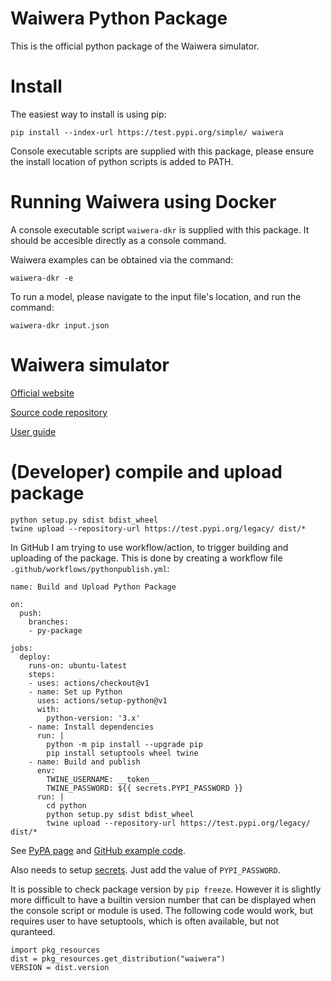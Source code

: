 Waiwera Python Package
======================

This is the official python package of the Waiwera simulator.

# Install

The easiest way to install is using pip:

    pip install --index-url https://test.pypi.org/simple/ waiwera

Console executable scripts are supplied with this package, please ensure the install location of python scripts is added to PATH.

# Running Waiwera using Docker

A console executable script `waiwera-dkr` is supplied with this package.  It should be accesible directly as a console command.

Waiwera examples can be obtained via the command:

    waiwera-dkr -e

To run a model, please navigate to the input file's location, and run the command:

    waiwera-dkr input.json

# Waiwera simulator

[Official website](https://waiwera.github.io/)

[Source code repository](https://github.com/waiwera/waiwera)

[User guide](https://waiwera.readthedocs.io/en/latest/)

# (Developer) compile and upload package

    python setup.py sdist bdist_wheel
    twine upload --repository-url https://test.pypi.org/legacy/ dist/*

In GitHub I am trying to use workflow/action, to trigger building and uploading of the package.  This is done by creating a workflow file `.github/workflows/pythonpublish.yml`:

    name: Build and Upload Python Package

    on:
      push:
        branches:
        - py-package

    jobs:
      deploy:
        runs-on: ubuntu-latest
        steps:
        - uses: actions/checkout@v1
        - name: Set up Python
          uses: actions/setup-python@v1
          with:
            python-version: '3.x'
        - name: Install dependencies
          run: |
            python -m pip install --upgrade pip
            pip install setuptools wheel twine
        - name: Build and publish
          env:
            TWINE_USERNAME: __token__
            TWINE_PASSWORD: ${{ secrets.PYPI_PASSWORD }}
          run: |
            cd python
            python setup.py sdist bdist_wheel
            twine upload --repository-url https://test.pypi.org/legacy/ dist/*

See [PyPA page](https://packaging.python.org/guides/publishing-package-distribution-releases-using-github-actions-ci-cd-workflows/) and [GitHub example code](https://github.com/marketplace/actions/pypi-publish).

Also needs to setup [secrets](https://help.github.com/en/actions/automating-your-workflow-with-github-actions/creating-and-using-encrypted-secrets#creating-encrypted-secrets).  Just add the value of `PYPI_PASSWORD`.

It is possible to check package version by `pip freeze`.  However it is slightly more difficult to have a builtin version number that can be displayed when the console script or module is used.  The following code would work, but requires user to have setuptools, which is often available, but not quranteed.

    import pkg_resources
    dist = pkg_resources.get_distribution("waiwera")
    VERSION = dist.version

